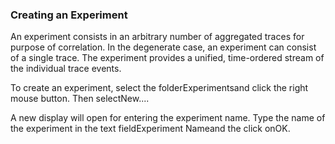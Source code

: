 ### Creating an Experiment

An experiment consists in an arbitrary number of aggregated traces for purpose of correlation. In the degenerate case, an experiment can consist of a single trace. The experiment provides a unified, time-ordered stream of the individual trace events.

To create an experiment, select the folderExperimentsand click the right mouse button. Then selectNew....



A new display will open for entering the experiment name. Type the name of the experiment in the text fieldExperiment Nameand the click onOK.